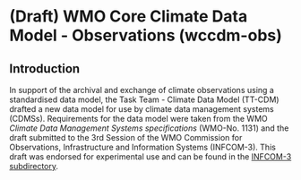# (Draft) WMO Core Climate Data Model - Observations (wccdm-obs)

## Introduction

In support of the archival and exchange of climate observations using a standardised data model, 
the Task Team - Climate Data Model (TT-CDM) drafted a new data model for use by climate data 
management systems (CDMSs). Requirements for the data model were taken from the WMO 
*Climate Data Management Systems specifications* (WMO-No. 1131) and the draft submitted to the 
3rd Session of the WMO Commission for Observations, Infrastructure and Information Systems 
(INFCOM-3). This draft was endorsed for experimental use and can be found in the
[INFCOM-3 subdirectory](https://github.com/wmo-im/wccdm-obs/tree/main/INFCOM-3/README.md).

